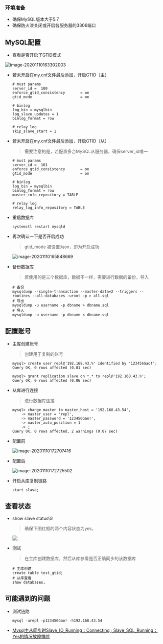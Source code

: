 ### 环境准备

- 确保MySQL版本大于5.7
- 确保防火漆关闭或开启各服务器的3306端口

## MySQL配置

- 查看是否开启了GTID模式

![image-20201110163302003](https://oscimg.oschina.net/oscnet/up-861dc1fb7461ef434c797bb12be09413e0b.png)

- 若未开启在my.cnf文件最后添加，开启GTID（主）

  ```
  # must params
  server_id =  100
  enforce_gtid_consistency       = on
  gtid_mode                      = on
  
  # binlog
  log_bin = mysqlbin
  log_slave_updates = 1
  binlog_format = row
  
  # relay log
  skip_slave_start = 1
  ```

- 若未开启在my.cnf文件最后添加，开启GTID（从）

  > 需要注意的是，若配置多台MySQL从服务器，确保server_id唯一

  ```
  # must params
  server_id =  101
  enforce_gtid_consistency       = on
  gtid_mode                      = on
  
  # binlog
  log_bin = mysqlbin
  binlog_format = row
  master_info_repository = TABLE
  
  # relay log
  relay_log_info_repository = TABLE
  ```

- 重启数据库

  ````
  systemctl restart mysqld
  ````

- 再次确认一下是否开启成功

  > gtid_mode 被设置为on，即为开启成功

  ![image-20201110165848669](https://oscimg.oschina.net/oscnet/up-bdee82d26e2c3bc39ac9a858cca71ff62a1.png)

- 备份数据库

  > 若使用的是三个数据库，数据不一样，需要进行数据的备份，导入

  ```
  # 备份
  mysqldump --single-transaction --master-data=2 --triggers --routines --all-databases -uroot -p > all.sql
  # 导出
  mysqldump -u username -p dbname > dbname.sql
  # 导入
  mysqldump -u username -p dbname < dbname.sql
  ```

## 配置账号

- 主库创建账号

  > 创建用于复制的账号

  ```
  mysql> create user repl@'192.168.43.%' identified by '123456Gao!';
  Query OK, 0 rows affected (0.01 sec)
  
  mysql> grant replication slave on *.* to repl@'192.168.43.%';
  Query OK, 0 rows affected (0.06 sec)
  ```

- 从库进行连接

  > 进行数据库连接

  ```
  mysql> change master to master_host = '192.168.43.54',
      -> master_user = 'repl',
      -> master_password = '123456Gao!',
      -> master_auto_position = 1
      -> ;
  Query OK, 0 rows affected, 2 warnings (0.07 sec)
  ```

- 配置前

  ![image-20201110172707416](https://oscimg.oschina.net/oscnet/up-1e1344e9569c656dc41b3d59af807e0ac7b.png)

- 配置后

  ![image-20201110172725502](https://oscimg.oschina.net/oscnet/up-2d062a9b9cfcba4c75d9380ff02074a48dc.png)

- 开启从库复制链路

  ```
  start slave;
  ```

## 查看状态

- show slave status\G

  > 确保下图红框的两个内容状态为yes，

  ![](https://oscimg.oschina.net/oscnet/up-819dcc49c4bc74492635ffe3b294402ed1c.png)

- 测试

  > 在主库创建数据库，然后从库参看是否正确同步的该数据库

  ```
  # 主库创建
  create table test_gtid;
  # 从库查看
  show databases;
  ```

## 可能遇到的问题

- 测试链路

  ```
  mysql -urepl -p123456Gao! -h192.168.43.54
  ```

- [Mysql主从同步时Slave_IO_Running：Connecting ; Slave_SQL_Running：Yes的情况故障排除](https://blog.csdn.net/mbytes/article/details/86711508)
